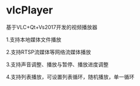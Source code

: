 # vlcPlayer
基于VLC+Qt+Vs2017开发的视频播放器

1.支持本地媒体文件播放

2.支持RTSP流媒体等网络流媒体播放

3.支持声音调整、播放与暂停、播放进度调整

4.支持列表播放，可设置列表循环，随机播放，单一循环

